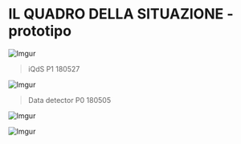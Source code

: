 # IL QUADRO DELLA SITUAZIONE - prototipo 


![Imgur](https://imgur.com/rY1n9VG.png)  
>iQdS P1 180527

![Imgur](https://imgur.com/QDavqTQ.png)  
>Data detector P0 180505

![Imgur](https://imgur.com/n7qb2OG.png)  

![Imgur](https://imgur.com/hkHLB3f.jpg)  
